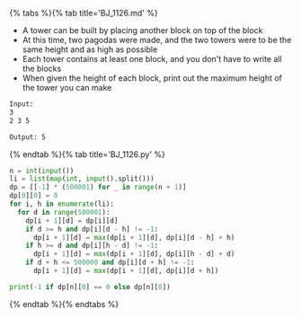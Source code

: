 {% tabs %}{% tab title='BJ_1126.md' %}

* A tower can be built by placing another block on top of the block
* At this time, two pagodas were made, and the two towers were to be the same height and as high as possible
* Each tower contains at least one block, and you don't have to write all the blocks
* When given the height of each block, print out the maximum height of the tower you can make

```txt
Input:
3
2 3 5

Output: 5
```

{% endtab %}{% tab title='BJ_1126.py' %}

```py
n = int(input())
li = list(map(int, input().split()))
dp = [[-1] * (500001) for _ in range(n + 1)]
dp[0][0] = 0
for i, h in enumerate(li):
  for d in range(500001):
    dp[i + 1][d] = dp[i][d]
    if d >= h and dp[i][d - h] != -1:
      dp[i + 1][d] = max(dp[i + 1][d], dp[i][d - h] + h)
    if h >= d and dp[i][h - d] != -1:
      dp[i + 1][d] = max(dp[i + 1][d], dp[i][h - d] + d)
    if d + h <= 500000 and dp[i][d + h] != -1:
      dp[i + 1][d] = max(dp[i + 1][d], dp[i][d + h])

print(-1 if dp[n][0] == 0 else dp[n][0])
```

{% endtab %}{% endtabs %}
